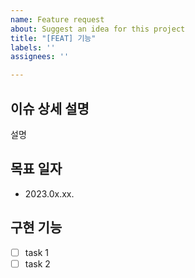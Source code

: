 ```yaml
---
name: Feature request
about: Suggest an idea for this project
title: "[FEAT] 기능"
labels: ''
assignees: ''

---
```


## 이슈 상세 설명
설명

## 목표 일자
* 2023.0x.xx.
## 구현 기능
- [ ] task 1
- [ ] task 2
